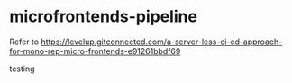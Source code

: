 # microfrontends-pipeline

Refer to https://levelup.gitconnected.com/a-server-less-ci-cd-approach-for-mono-rep-micro-frontends-e91261bbdf69

testing
